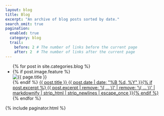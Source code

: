 ```yaml
---
layout: blog
title: Blog
excerpt: "An archive of blog posts sorted by date."
search_omit: true
pagination:
  enabled: true
  category: blog
  trail:
    before: 2 # The number of links before the current page
    after: 2  # The number of links after the current page
---
```

<!-- This loops through the paginated posts for post in paginator.posts  -->

<ul class="post-list">
{% for post in site.categories.blog %}
  <li><article>
  {% if post.image.feature %}<div class="entry-feature-image"><img src="{{ site.url }}/images/{{ post.image.feature }}" class="entry-feature-image" alt="{{ page.title }}"></div>{% endif %}
  <a href="{{ site.url }}{{ post.url }}">{{ post.title }} <span class="entry-date"><time datetime="{{ post.date | date_to_xmlschema }}">{{ post.date | date: "%B %d, %Y" }}</time></span>{% if post.excerpt %} <span class="excerpt">{{ post.excerpt | remove: '\[ ... \]' | remove: '\( ... \)' | markdownify | strip_html | strip_newlines | escape_once }}</span>{% endif %}</a>
  </article></li>
{% endfor %}
</ul>

{% include paginator.html %}
